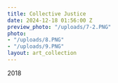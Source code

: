 ```yaml
---
title: Collective Justice
date: 2024-12-18 01:56:00 Z
preview_photo: "/uploads/7-2.PNG"
photo:
- "/uploads/8.PNG"
- "/uploads/9.PNG"
layout: art_collection
---
```


2018